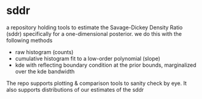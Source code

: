 # sddr

a repository holding tools to estimate the Savage-Dickey Density Ratio (sddr) specifically for a one-dimensional posterior.
we do this with the following methods

  * raw histogram (counts)
  * cumulative histogram fit to a low-order polynomial (slope)
  * kde with reflecting boundary condition at the prior bounds, marginalized over the kde bandwidth

The repo supports plotting & comparison tools to sanity check by eye.
It also supports distributions of our estimates of the sddr
